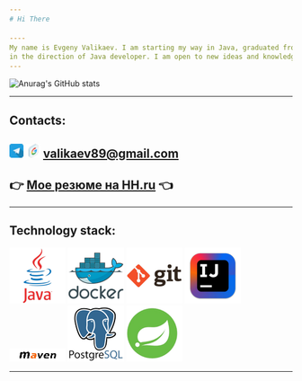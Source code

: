 ```yaml
---
# Hi There

----
My name is Evgeny Valikaev. I am starting my way in Java, graduated from the Yandex-Practicum program
in the direction of Java developer. I am open to new ideas and knowledge.
---
```

![Anurag's GitHub stats](https://github-readme-stats.vercel.app/api?username=valikaev1989&show_icons=true)

---
Contacts:
-

<a href="https://t.me/valikaev89"><img height="25" src="media/programm/telegram_icon-icons.com_53603.png" width="25"/></a> 
<a href="https://valikaev89@gmail.com"><img height="25" src="media/programm/Google_icon-icons.com_60916.png" width="25"/></a> valikaev89@gmail.com
---

## 👉 [Мое резюме на HH.ru](https://spb.hh.ru/resume/abf5d179ff0b73330d0039ed1f4a75676b3469) 👈

---
Technology stack:
-
![](media/programm/java_original_wordmark_logo_icon_146459.png)
![](media/programm/docker_original_wordmark_logo_icon_146557.png)
![](media/programm/git_original_wordmark_logo_icon_146510.png)
![](media/programm/intellij_macos_bigsur_icon_190061.png)
![](media/programm/maven.png)
![](media/programm/postgresql_original_wordmark_logo_icon_146392.png)
![](media/programm/spring-logo.width-1024.medium.png)

---